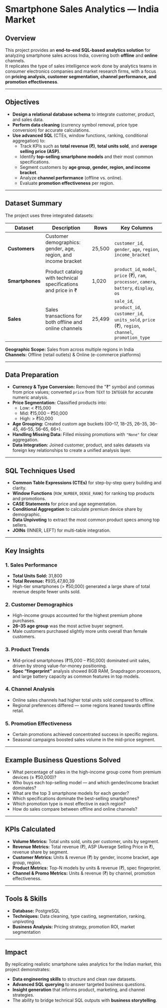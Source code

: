 #  Smartphone Sales Analytics — India Market

## Overview
This project provides an **end-to-end SQL-based analytics solution** for analyzing smartphone sales across India, covering both **offline** and **online** channels.  
It replicates the type of sales intelligence work done by analytics teams in consumer electronics companies and market research firms, with a focus on **pricing analysis, customer segmentation, channel performance, and promotion effectiveness**.

---

## Objectives
- **Design a relational database schema** to integrate customer, product, and sales data.  
- **Perform data cleaning** (currency symbol removal, price type conversion) for accurate calculations.  
- **Use advanced SQL** (CTEs, window functions, ranking, conditional aggregation) to:
  - Track KPIs such as **total revenue (₹)**, **total units sold**, and **average selling price (ASP)**.  
  - Identify **top-selling smartphone models** and their most common specifications.  
  - Segment customers by **age group, gender, region, and income bracket**.  
  - Analyze **channel performance** (offline vs. online).  
  - Evaluate **promotion effectiveness** per region.  

---

## Dataset Summary
The project uses three integrated datasets:

| Dataset       | Description                                                    | Rows   | Key Columns |
|---------------|----------------------------------------------------------------|--------|-------------|
| **Customers** | Customer demographics: gender, age, region, and income bracket | 25,500 | `customer_id`, `gender`, `age`, `region`, `income_bracket` |
| **Smartphones** | Product catalog with technical specifications and price in ₹  | 1,020  | `product_id`, `model`, `price` (₹), `ram`, `processor`, `camera`, `battery`, `display`, `os` |
| **Sales**     | Sales transactions for both offline and online channels        | 25,499 | `sale_id`, `product_id`, `customer_id`, `units_sold`, `price` (₹), `region`, `channel`, `promotion_type` |

**Geographic Scope:** Sales from across multiple regions in India  
**Channels:** Offline (retail outlets) & Online (e-commerce platforms)  

---

## Data Preparation
- **Currency & Type Conversion:** Removed the "₹" symbol and commas from price values; converted `price` from `TEXT` to `INTEGER` for accurate numeric analysis.  
- **Price Segmentation:** Classified products into:  
  - Low: < ₹15,000  
  - Mid: ₹15,000 – ₹50,000  
  - High: > ₹50,000  
- **Age Grouping:** Created custom age buckets (00–17, 18–25, 26–35, 36–45, 46–55, 56–65, 66+).  
- **Handling Missing Data:** Filled missing promotions with `"None"` for clear aggregation.  
- **Data Integration:** Joined customer, product, and sales datasets via foreign key relationships to create a unified analysis layer.  

---

## SQL Techniques Used
- **Common Table Expressions (CTEs)** for step-by-step query building and clarity.  
- **Window Functions** (`ROW_NUMBER`, `DENSE_RANK`) for ranking top products and promotions.  
- **CASE Statements** for price and age segmentation.  
- **Conditional Aggregation** to calculate premium device share by demographic.  
- **Data Unpivoting** to extract the most common product specs among top sellers.  
- **JOINs** (INNER, LEFT) for multi-table integration.  

---

## Key Insights

### 1. Sales Performance
- **Total Units Sold:** 31,800  
- **Total Revenue:** ₹935,47,80,39  
- High-tier smartphones (> ₹50,000) generated a large share of total revenue despite fewer units sold.  

### 2. Customer Demographics
- High-income groups accounted for the highest premium phone purchases.  
- **26–35 age group** was the most active buyer segment.  
- Male customers purchased slightly more units overall than female customers.  

### 3. Product Trends
- Mid-priced smartphones (₹15,000 – ₹50,000) dominated unit sales, driven by strong value-for-money positioning.  
- **Spec “fingerprint”** analysis showed 8GB RAM, Snapdragon processors, and large battery capacity as common features in top models.  

### 4. Channel Analysis
- Online sales channels had higher total units sold compared to offline.  
- Regional preferences differed — some regions leaned towards offline retail.  

### 5. Promotion Effectiveness
- Certain promotions achieved concentrated success in specific regions.  
- Seasonal campaigns boosted sales volume in the mid-price segment.  

---

## Example Business Questions Solved
- What percentage of sales in the high-income group come from premium devices (≥ ₹50,000)?  
- Who buys each top-selling model — and which gender/income bracket dominates?  
- What are the top 3 smartphone models for each gender?  
- Which specifications dominate the best-selling smartphones?  
- Which promotion type is most effective in each region?  
- How do sales compare between offline and online channels?  

---

## KPIs Calculated
- **Volume Metrics:** Total units sold, units per customer, units by segment.  
- **Revenue Metrics:** Total revenue (₹), ASP (Average Selling Price in ₹), revenue share by segment.  
- **Customer Metrics:** Units & revenue (₹) by gender, income bracket, age group, region.  
- **Product Metrics:** Top-N models by units & revenue (₹), spec fingerprint.  
- **Channel & Promo Metrics:** Units & revenue (₹) by channel, promotion effectiveness.  

---

## Tools & Skills
- **Database:** PostgreSQL  
- **Techniques:** Data cleaning, type casting, segmentation, ranking, unpivoting  
- **Business Analysis:** Pricing strategy, promotion ROI, market segmentation  

---

## Impact
By replicating realistic smartphone sales analytics for the Indian market, this project demonstrates:  
- **Data engineering skills** to structure and clean raw datasets.  
- **Advanced SQL querying** to answer targeted business questions.  
- **Insight generation** that informs product, marketing, and channel strategies.  
- The ability to bridge technical SQL outputs with **business storytelling**.  
